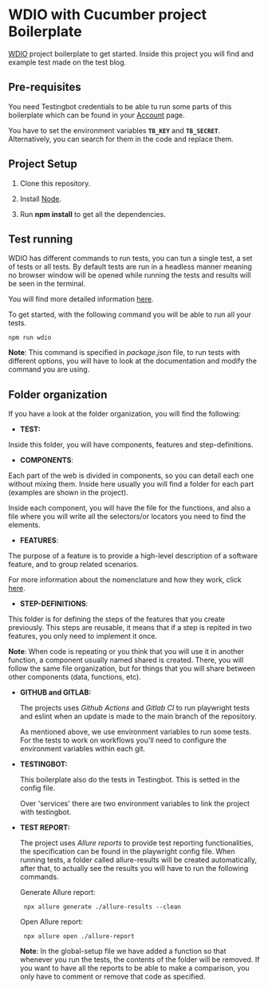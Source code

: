 # WDIO with Cucumber project Boilerplate

[WDIO](https://webdriver.io/) project boilerplate to get started. Inside this project you will find and example test made on the test blog.

## Pre-requisites

You need Testingbot credentials to be able tu run some parts of this boilerplate which can be found in your [Account](https://testingbot.com/members/user/edit) page.

You have to set the environment variables **`TB_KEY`** and **`TB_SECRET`**. Alternatively, you can search for them in the code and replace them.

## Project Setup

1. Clone this repository.

2. Install [Node](https://nodejs.org/en/).

 

3. Run **npm install** to get all the dependencies.
  

## Test running


WDIO has different commands to run tests, you can tun a single test, a set of tests or all tests. By default tests are run in a headless manner meaning no browser window will be opened while running the tests and results will be seen in the terminal.

  

You will find more detailed information [here](https://webdriver.io/docs/organizingsuites/).

  

To get started, with the following command you will be able to run all your tests.

  

	npm run wdio

  

**Note**: This command is specified in *package.json* file, to run tests with different options, you will have to look at the documentation and modify the command you are using.
  

  

## Folder organization

  

  

If you have a look at the folder organization, you will find the following:

  

  

-  **TEST:**

  

Inside this folder, you will have components, features and step-definitions.

  

  

-  **COMPONENTS**:

  

Each part of the web is divided in components, so you can detail each one without mixing them. Inside here usually you will find a folder for each part (examples are shown in the project).

  

Inside each component, you will have the file for the functions, and also a file where you will write all the selectors/or locators you need to find the elements.

  

  

-  **FEATURES**:

  

The purpose of a feature is to provide a high-level description of a software feature, and to group related scenarios.

  

For more information about the nomenclature and how they work, click [here](https://cucumber.io/docs/gherkin/reference/#feature).

  
  

-  **STEP-DEFINITIONS**:

  
  

This folder is for defining the steps of the features that you create previously. This steps are reusable, it means that if a step is repited in two features, you only need to implement it once.

  

**Note**: When code is repeating or you think that you will use it in another function, a component usually named shared is created. There, you will follow the same file organization, but for things that you will share between other components (data, functions, etc).

  

  

-  **GITHUB and GITLAB:**

	
	The projects uses *Github Actions* and *Gitlab CI* to run playwright tests and eslint when an update is made to the main branch of the repository.

	  As mentioned above, we use environment variables to run some tests. For the tests to work on workflows you'll need to configure the environment variables within each git.  

-  **TESTINGBOT:**

	This boilerplate also do the tests in Testingbot. This is setted in the config file.

	Over 'services' there are two environment variables to link the project with testingbot.
  

-  **TEST REPORT:**

	The project uses *Allure reports* to provide test reporting functionalities, the specification can be found in the playwright config file. When running tests, a folder called allure-results will be created automatically, after that, to actually see the results you will have to run the following commands.

	Generate Allure report:

		npx allure generate ./allure-results --clean

	Open Allure report:

		npx allure open ./allure-report

	**Note**: In the global-setup file we have added a function so that whenever you run 					the tests, the contents of the folder will be removed. If you want to have all the reports to be able to make a comparison, you only have to comment or remove that code as specified.